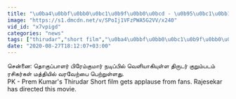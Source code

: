 ```yaml
---
title: "\u0ba4\u0bbf\u0bb0\u0bc1\u0b9f\u0bb0\u0bcd - \u0b95\u0bc1\u0bb1\u0bc1\u0bae\u0bcd\u0baa\u0b9f\u0bae\u0bcd \u0baa\u0bbf\u0bb0\u0bc7\u0bae\u0bcd\u0b95\u0bc1\u0bae\u0bbe\u0bb0\u0bcd - PK \u0b9c\u0bbe\u0ba9\u0bcd \u0bb0\u0bbe\u0b9c\u0b9a\u0bc7\u0b95\u0bb0\u0bcd"
image: "https://s1.dmcdn.net/v/SPoIj1VFzPWA5G2VV/x240"
vid_id: "x7vpigd"
categories: "news"
tags: ["thirudar","short film","\u0ba4\u0bbf\u0bb0\u0bc1\u0b9f\u0bb0\u0bcd"]
date: "2020-08-27T18:12:07+03:00"
---
```

சென்னை: தொகுப்பாளர் பிரேம்குமார் நடிப்பில் வெளியாகியுள்ள திருடர் குறும்படம் ரசிகர்கள் மத்தியில் வரவேற்பை பெற்றுள்ளது.  <br>PK - Prem Kumar's Thirudar Short film gets applause from fans. Rajesekar has directed this movie.  <br>
